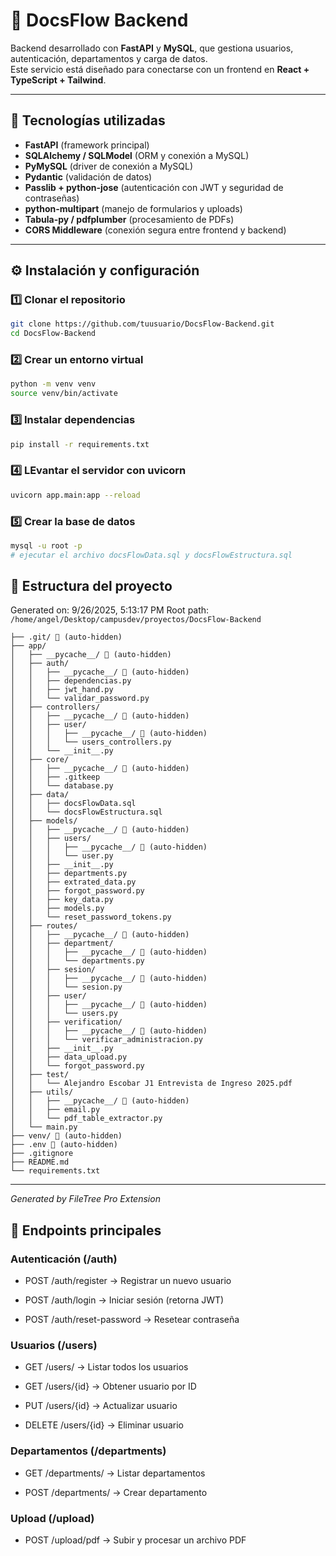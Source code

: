 # 📌 DocsFlow Backend

Backend desarrollado con **FastAPI** y **MySQL**, que gestiona usuarios, autenticación, departamentos y carga de datos.  
Este servicio está diseñado para conectarse con un frontend en **React + TypeScript + Tailwind**.

---

## 🚀 Tecnologías utilizadas
- **FastAPI** (framework principal)
- **SQLAlchemy / SQLModel** (ORM y conexión a MySQL)
- **PyMySQL** (driver de conexión a MySQL)
- **Pydantic** (validación de datos)
- **Passlib + python-jose** (autenticación con JWT y seguridad de contraseñas)
- **python-multipart** (manejo de formularios y uploads)
- **Tabula-py / pdfplumber** (procesamiento de PDFs)
- **CORS Middleware** (conexión segura entre frontend y backend)

---

## ⚙️ Instalación y configuración

### 1️⃣ Clonar el repositorio
```bash
git clone https://github.com/tuusuario/DocsFlow-Backend.git
cd DocsFlow-Backend
```

### 2️⃣ Crear un entorno virtual
```bash
python -m venv venv
source venv/bin/activate
```

### 3️⃣ Instalar dependencias
```bash
pip install -r requirements.txt
```

### 4️⃣ LEvantar el servidor con uvicorn
```bash
uvicorn app.main:app --reload
```

### 5️⃣ Crear la base de datos
```bash
mysql -u root -p
# ejecutar el archivo docsFlowData.sql y docsFlowEstructura.sql
```

## 📂 Estructura del proyecto
Generated on: 9/26/2025, 5:13:17 PM
Root path: `/home/angel/Desktop/campusdev/proyectos/DocsFlow-Backend`

```
├── .git/ 🚫 (auto-hidden)
├── app/
│   ├── __pycache__/ 🚫 (auto-hidden)
│   ├── auth/
│   │   ├── __pycache__/ 🚫 (auto-hidden)
│   │   ├── dependencias.py
│   │   ├── jwt_hand.py
│   │   └── validar_password.py
│   ├── controllers/
│   │   ├── __pycache__/ 🚫 (auto-hidden)
│   │   ├── user/
│   │   │   ├── __pycache__/ 🚫 (auto-hidden)
│   │   │   └── users_controllers.py
│   │   └── __init__.py
│   ├── core/
│   │   ├── __pycache__/ 🚫 (auto-hidden)
│   │   ├── .gitkeep
│   │   └── database.py
│   ├── data/
│   │   ├── docsFlowData.sql
│   │   └── docsFlowEstructura.sql
│   ├── models/
│   │   ├── __pycache__/ 🚫 (auto-hidden)
│   │   ├── users/
│   │   │   ├── __pycache__/ 🚫 (auto-hidden)
│   │   │   └── user.py
│   │   ├── __init__.py
│   │   ├── departments.py
│   │   ├── extrated_data.py
│   │   ├── forgot_password.py
│   │   ├── key_data.py
│   │   ├── models.py
│   │   └── reset_password_tokens.py
│   ├── routes/
│   │   ├── __pycache__/ 🚫 (auto-hidden)
│   │   ├── department/
│   │   │   ├── __pycache__/ 🚫 (auto-hidden)
│   │   │   └── departments.py
│   │   ├── sesion/
│   │   │   ├── __pycache__/ 🚫 (auto-hidden)
│   │   │   └── sesion.py
│   │   ├── user/
│   │   │   ├── __pycache__/ 🚫 (auto-hidden)
│   │   │   └── users.py
│   │   ├── verification/
│   │   │   ├── __pycache__/ 🚫 (auto-hidden)
│   │   │   └── verificar_administracion.py
│   │   ├── __init__.py
│   │   ├── data_upload.py
│   │   └── forgot_password.py
│   ├── test/
│   │   └── Alejandro Escobar J1 Entrevista de Ingreso 2025.pdf
│   ├── utils/
│   │   ├── __pycache__/ 🚫 (auto-hidden)
│   │   ├── email.py
│   │   └── pdf_table_extractor.py
│   └── main.py
├── venv/ 🚫 (auto-hidden)
├── .env 🚫 (auto-hidden)
├── .gitignore
├── README.md
└── requirements.txt
```

---
*Generated by FileTree Pro Extension*

## 🔑 Endpoints principales
### Autenticación (/auth)

- POST /auth/register → Registrar un nuevo usuario

- POST /auth/login → Iniciar sesión (retorna JWT)

- POST /auth/reset-password → Resetear contraseña

### Usuarios (/users)

- GET /users/ → Listar todos los usuarios

- GET /users/{id} → Obtener usuario por ID

- PUT /users/{id} → Actualizar usuario

- DELETE /users/{id} → Eliminar usuario

### Departamentos (/departments)

- GET /departments/ → Listar departamentos

- POST /departments/ → Crear departamento

### Upload (/upload)

- POST /upload/pdf → Subir y procesar un archivo PDF